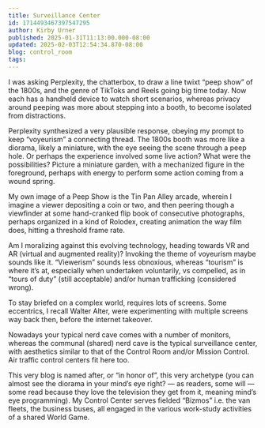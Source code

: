 ```yaml
---
title: Surveillance Center
id: 1714493467397547295
author: Kirby Urner
published: 2025-01-31T11:13:00.000-08:00
updated: 2025-02-03T12:54:34.870-08:00
blog: control_room
tags: 
---
```


[](https://blogger.googleusercontent.com/img/b/R29vZ2xl/AVvXsEggZf6pflr-mHKogeC_ePWXLP0AwF7YUXkeq6uFhpMVkq_1HR_FKXE89Y4Hhlwb0o5g6Y79VIiLfmDbIpBNHPG96CPW8r9bbpjoHrTKLHjfrF4m-NTMA9oaXDm4SvcPzOD5X7Q6QZ340_lOZEcgk1EqPxQl_G5exRf2wqDYzlmxscWwDBr2rC8O/s2048/IMG_0663.jpeg)
I was asking Perplexity, the chatterbox, to draw a line twixt “peep show” of the 1800s, and the genre of TikToks and Reels going big time today. Now each has a handheld device to watch short scenarios, whereas privacy around peeping was more about stepping into a booth, to become isolated from distractions.

Perplexity synthesized a very plausible response, obeying my prompt to keep “voyeurism” a connecting thread. The 1800s booth was more like a diorama, likely a miniature, with the eye seeing the scene through a peep hole. Or perhaps the experience involved some live action? What were the possibilities? Picture a miniature garden, with a mechanized figure in the foreground, perhaps with energy to perform some action coming from a wound spring.

My own image of a Peep Show is the Tin Pan Alley arcade, wherein I imagine a viewer depositing a coin or two, and then peering though a viewfinder at some hand-cranked flip book of consecutive photographs, perhaps organized in a kind of Rolodex, creating animation the way film does, hitting a threshold frame rate.

Am I moralizing against this evolving technology, heading towards VR and AR (virtual and augmented reality)? Invoking the theme of voyeurism maybe sounds like it. “Viewerism” sounds less obnoxious, whereas “tourism” is where it’s at, especially when undertaken voluntarily, vs compelled, as in “tours of duty” (still acceptable) and/or human trafficking (considered wrong).

To stay briefed on a complex world, requires lots of screens. Some eccentrics, I recall Walter Alter, were experimenting with multiple screens way back then, before the internet takeover. 

Nowadays your typical nerd cave comes with a number of monitors, whereas the communal (shared) nerd cave is the typical surveillance center, with aesthetics similar to that of the Control Room and/or Mission Control. Air traffic control centers fit here too. 

This very blog is named after, or “in honor of”, this very archetype (you can almost see the diorama in your mind’s eye right? — as readers, some will — some read because they love the television they get from it, meaning mind’s eye programming). My Control Center serves fielded “Bizmos” i.e. the van fleets, the business buses, all engaged in the various work-study activities of a shared World Game.